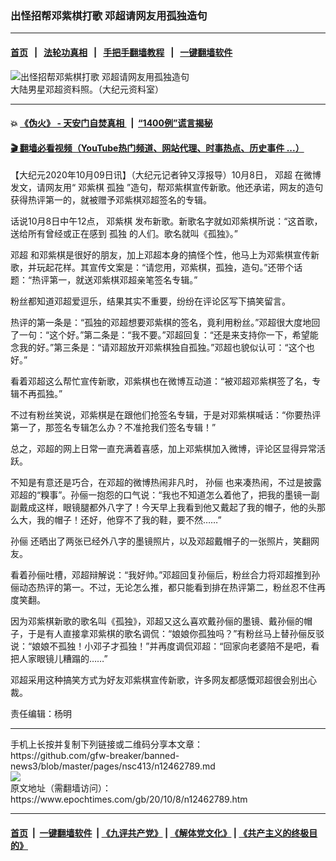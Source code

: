 ### 出怪招帮邓紫棋打歌 邓超请网友用孤独造句
------------------------

#### [首页](https://github.com/gfw-breaker/banned-news3/blob/master/README.md) &nbsp;&nbsp;|&nbsp;&nbsp; [法轮功真相](https://github.com/begood0513/basic/blob/master/README.md)  &nbsp;&nbsp;|&nbsp;&nbsp; [手把手翻墙教程](https://github.com/gfw-breaker/guides/wiki)  &nbsp;&nbsp;|&nbsp;&nbsp; [一键翻墙软件](https://github.com/gfw-breaker/nogfw/blob/master/README.md)  



<div><img alt="出怪招帮邓紫棋打歌 邓超请网友用孤独造句" class="attachment-djy_600_400 size-djy_600_400 wp-post-image" src="https://i.epochtimes.com/assets/uploads/2019/01/VCG11475439151_meitu_1-600x400.jpg"/>
<div class="caption">
 大陆男星邓超资料照。（大纪元资料室）
</div></div><hr/>

#### 💥 [《伪火》 - 天安门自焚真相 ](http://158.247.195.190:10000/videos/blog/weihuo.html)&nbsp; |&nbsp; [“1400例”谎言揭秘  ](http://158.247.195.190:10000/videos/blog/jiexi1400.html)

#### [ 🎬  翻墙必看视频（YouTube热门频道、网站代理、时事热点、历史事件 ...）](https://github.com/gfw-breaker/links/blob/master/banned.md)

<div><p>
 【大纪元2020年10月09日讯】（大纪元记者钟又淳报导）10月8日，
 <ok href="https://www.epochtimes.com/gb/tag/%E9%82%93%E8%B6%85.html">
  邓超
 </ok>
 在微博发文，请网友用“
 <ok href="https://www.epochtimes.com/gb/tag/%E9%82%93%E7%B4%AB%E6%A3%8B.html">
  邓紫棋
 </ok>
 <ok href="https://www.epochtimes.com/gb/tag/%E5%AD%A4%E7%8B%AC.html">
  孤独
 </ok>
 ”造句，帮邓紫棋宣传新歌。他还承诺，网友的造句获得热评第一的，就被赠予邓紫棋邓超签名的专辑。
</p>
<p>
 话说10月8日中午12点，
 <ok href="https://www.epochtimes.com/gb/tag/%E9%82%93%E7%B4%AB%E6%A3%8B.html">
  邓紫棋
 </ok>
 发布新歌。新歌名字就如邓紫棋所说：“这首歌，送给所有曾经或正在感到
 <ok href="https://www.epochtimes.com/gb/tag/%E5%AD%A4%E7%8B%AC.html">
  孤独
 </ok>
 的人们。歌名就叫《孤独》。”
</p>
<p>
 <ok href="https://www.epochtimes.com/gb/tag/%E9%82%93%E8%B6%85.html">
  邓超
 </ok>
 和邓紫棋是很好的朋友，加上邓超本身的搞怪个性，他马上为邓紫棋宣传新歌，并玩起花样。其宣传文案是：“请您用，邓紫棋，孤独，造句。”还带个话题：“热评第一，就送邓紫棋邓超亲笔签名专辑。”
</p>
<p>
 粉丝都知道邓超爱逗乐，结果其实不重要，纷纷在评论区写下搞笑留言。
</p>
<p>
 热评的第一条是：“孤独的邓超想要邓紫棋的签名，竟利用粉丝。”邓超很大度地回了一句：“这个好。”第二条是：“我不要。”邓超回复：“还是来支持你一下，希望能念我的好。”第三条是：“请邓超放开邓紫棋独自孤独。”邓超也貌似认可：“这个也好。”
</p>
<p>
 看着邓超这么帮忙宣传新歌，邓紫棋也在微博互动道：“被邓超邓紫棋签了名，专辑不再孤独。”
</p>
<p>
 不过有粉丝笑说，邓紫棋是在跟他们抢签名专辑，于是对邓紫棋喊话：“你要热评第一了，那签名专辑怎么办？不准抢我们签名专辑！”
</p>
<p>
 总之，邓超的网上日常一直充满着喜感，加上邓紫棋加入微博，评论区显得异常活跃。
</p>
<p>
 不知是有意还是巧合，在邓超的微博热闹非凡时，
 <ok href="https://www.epochtimes.com/gb/tag/%E5%AD%99%E4%BF%AA.html">
  孙俪
 </ok>
 也来凑热闹，不过是披露邓超的“糗事”。孙俪一抱怨的口气说：“我也不知道怎么着他了，把我的墨镜一副副戴成这样，眼镜腿都外八字了！今天早上我看到他又戴起了我的帽子，他的头那么大，我的帽子！还好，他穿不了我的鞋，要不然……”
</p>
<p>
 <ok href="https://www.epochtimes.com/gb/tag/%E5%AD%99%E4%BF%AA.html">
  孙俪
 </ok>
 还晒出了两张已经外八字的墨镜照片，以及邓超戴帽子的一张照片，笑翻网友。
</p>
<p>
 看着孙俪吐槽，邓超辩解说：“我好帅。”邓超回复孙俪后，粉丝合力将邓超推到孙俪动态热评的第一。不过，无论怎么推，都只能看到排在热评第二，粉丝忍不住再度笑翻。
</p>
<p>
 因为邓紫棋新歌的歌名叫《孤独》，邓超又这么喜欢戴孙俪的墨镜、戴孙俪的帽子，于是有人直接拿邓紫棋的歌名调侃：“娘娘你孤独吗？”有粉丝马上替孙俪反驳说：“娘娘不孤独！小邓子才孤独！”并再度调侃邓超：“回家向老婆陪不是吧，看把人家眼镜儿糟蹋的……”
</p>
<p>
 邓超采用这种搞笑方式为好友邓紫棋宣传新歌，许多网友都感慨邓超很会别出心裁。
</p>
<p>
 责任编辑：杨明
</p>
</div>
<hr/>
手机上长按并复制下列链接或二维码分享本文章：<br/>
https://github.com/gfw-breaker/banned-news3/blob/master/pages/nsc413/n12462789.md <br/>
<a href='https://github.com/gfw-breaker/banned-news3/blob/master/pages/nsc413/n12462789.md'><img src='https://github.com/gfw-breaker/banned-news3/blob/master/pages/nsc413/n12462789.md.png'/></a> <br/>
原文地址（需翻墙访问）：https://www.epochtimes.com/gb/20/10/8/n12462789.htm


------------------------
#### [首页](https://github.com/gfw-breaker/banned-news3/blob/master/README.md) &nbsp;|&nbsp; [一键翻墙软件](https://github.com/gfw-breaker/nogfw/blob/master/README.md) &nbsp;| [《九评共产党》](https://github.com/gfw-breaker/9ping.md/blob/master/README.md#九评之一评共产党是什么) | [《解体党文化》](https://github.com/gfw-breaker/jtdwh.md/blob/master/README.md) | [《共产主义的终极目的》](https://github.com/gfw-breaker/gczydzjmd.md/blob/master/README.md)


<img src='http://gfw-breaker.win/banned-news3/pages/nsc413/n12462789.md' width='0px' height='0px'/>